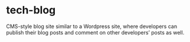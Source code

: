 # tech-blog
CMS-style blog site similar to a Wordpress site, where developers can publish their blog posts and comment on other developers’ posts as well. 
